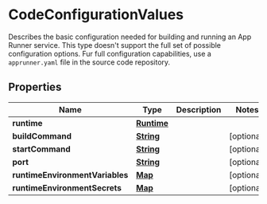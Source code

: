 

# CodeConfigurationValues

Describes the basic configuration needed for building and running an App Runner service. This type doesn't support the full set of possible configuration options. Fur full configuration capabilities, use a <code>apprunner.yaml</code> file in the source code repository.

## Properties

| Name | Type | Description | Notes |
|------------ | ------------- | ------------- | -------------|
|**runtime** | [**Runtime**](Runtime.md) |  |  |
|**buildCommand** | [**String**](String.md) |  |  [optional] |
|**startCommand** | [**String**](String.md) |  |  [optional] |
|**port** | [**String**](String.md) |  |  [optional] |
|**runtimeEnvironmentVariables** | [**Map**](Map.md) |  |  [optional] |
|**runtimeEnvironmentSecrets** | [**Map**](Map.md) |  |  [optional] |



